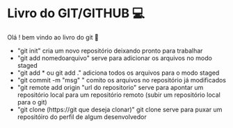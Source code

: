# Livro do GIT/GITHUB :computer: #

Olá ! bem vindo ao livro do git :wave:

- "git init"  cria um novo repositório deixando pronto para trabalhar
- "git add nomedoarquivo" serve para adicionar os arquivos no modo staged
- "git add * ou git add ." adiciona todos os arquivos para o modo staged
- "git commit -m "msg" " comito os arquivos no repositório já modificados
- "git remote add origin "url do repositorio" serve para apontar um repositório local para um repositório remoto (subir um repositório local para o git)
- "git clone (https://git que deseja clonar)" git clone serve para puxar um repositóiro do perfil de algum desenvolvedor
